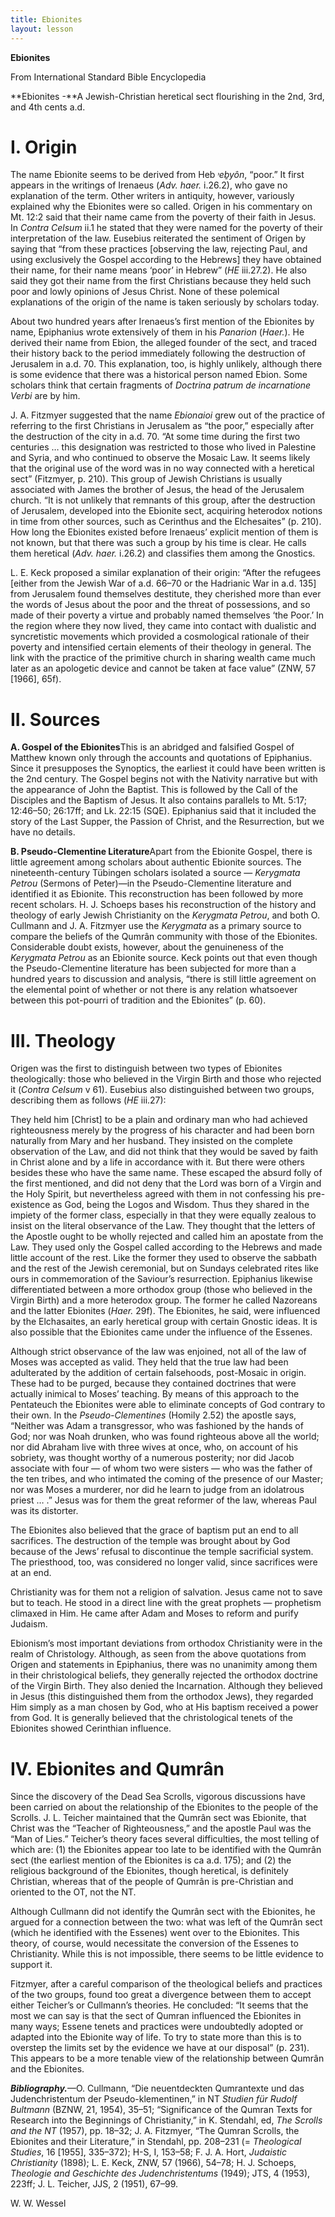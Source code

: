 ```yaml
---
title: Ebionites
layout: lesson
---
```



**Ebionites**

From International Standard Bible Encyclopedia

**Ebionites -**A Jewish-Christian heretical sect flourishing in the 2nd,
3rd, and 4th cents a.d.

I. Origin
=========

The name Ebionite seems to be derived from Heb *˒eḇyôn*, “poor.” It
first appears in the writings of Irenaeus (*Adv. haer.* i.26.2), who
gave no explanation of the term. Other writers in antiquity, however,
variously explained why the Ebionites were so called. Origen in his
commentary on Mt. 12:2 said that their name came from the poverty of
their faith in Jesus. In *Contra Celsum* ii.1 he stated that they were
named for the poverty of their interpretation of the law. Eusebius
reiterated the sentiment of Origen by saying that “from these practices
[observing the law, rejecting Paul, and using exclusively the Gospel
according to the Hebrews] they have obtained their name, for their name
means ‘poor’ in Hebrew” (*HE* iii.27.2). He also said they got their
name from the first Christians because they held such poor and lowly
opinions of Jesus Christ. None of these polemical explanations of the
origin of the name is taken seriously by scholars today.

About two hundred years after Irenaeus’s first mention of the Ebionites
by name, Epiphanius wrote extensively of them in his *Panarion*
(*Haer.*). He derived their name from Ebion, the alleged founder of the
sect, and traced their history back to the period immediately following
the destruction of Jerusalem in a.d. 70. This explanation, too, is
highly unlikely, although there is some evidence that there was a
historical person named Ebion. Some scholars think that certain
fragments of *Doctrina patrum de incarnatione Verbi* are by him.

J. A. Fitzmyer suggested that the name *Ebionaioi* grew out of the
practice of referring to the first Christians in Jerusalem as “the
poor,” especially after the destruction of the city in a.d. 70. “At some
time during the first two centuries … this designation was restricted to
those who lived in Palestine and Syria, and who continued to observe the
Mosaic Law. It seems likely that the original use of the word was in no
way connected with a heretical sect” (Fitzmyer, p. 210). This group of
Jewish Christians is usually associated with James the brother of Jesus,
the head of the Jerusalem church. “It is not unlikely that remnants of
this group, after the destruction of Jerusalem, developed into the
Ebionite sect, acquiring heterodox notions in time from other sources,
such as Cerinthus and the Elchesaites” (p. 210). How long the Ebionites
existed before Irenaeus’ explicit mention of them is not known, but that
there was such a group by his time is clear. He calls them heretical
(*Adv. haer.* i.26.2) and classifies them among the Gnostics.

L. E. Keck proposed a similar explanation of their origin: “After the
refugees [either from the Jewish War of a.d. 66–70 or the Hadrianic War
in a.d. 135] from Jerusalem found themselves destitute, they cherished
more than ever the words of Jesus about the poor and the threat of
possessions, and so made of their poverty a virtue and probably named
themselves ‘the Poor.’ In the region where they now lived, they came
into contact with dualistic and syncretistic movements which provided a
cosmological rationale of their poverty and intensified certain elements
of their theology in general. The link with the practice of the
primitive church in sharing wealth came much later as an apologetic
device and cannot be taken at face value” (ZNW, 57 [1966], 65f).

II. Sources
===========

**A. Gospel of the Ebionites**This is an abridged and falsified Gospel
of Matthew known only through the accounts and quotations of Epiphanius.
Since it presupposes the Synoptics, the earliest it could have been
written is the 2nd century. The Gospel begins not with the Nativity
narrative but with the appearance of John the Baptist. This is followed
by the Call of the Disciples and the Baptism of Jesus. It also contains
parallels to Mt. 5:17; 12:46–50; 26:17ff; and Lk. 22:15 (SQE).
Epiphanius said that it included the story of the Last Supper, the
Passion of Christ, and the Resurrection, but we have no details.

**B. Pseudo-Clementine Literature**Apart from the Ebionite Gospel, there
is little agreement among scholars about authentic Ebionite sources. The
nineteenth-century Tübingen scholars isolated a source — *Kerygmata
Petrou* (Sermons of Peter)—in the Pseudo-Clementine literature and
identified it as Ebionite. This reconstruction has been followed by more
recent scholars. H. J. Schoeps bases his reconstruction of the history
and theology of early Jewish Christianity on the *Kerygmata Petrou*, and
both O. Cullmann and J. A. Fitzmyer use the *Kerygmata* as a primary
source to compare the beliefs of the Qumrân community with those of the
Ebionites. Considerable doubt exists, however, about the genuineness of
the *Kerygmata Petrou* as an Ebionite source. Keck points out that even
though the Pseudo-Clementine literature has been subjected for more than
a hundred years to discussion and analysis, “there is still little
agreement on the elemental point of whether or not there is any relation
whatsoever between this pot-pourri of tradition and the Ebionites” (p.
60).

III. Theology
=============

Origen was the first to distinguish between two types of Ebionites
theologically: those who believed in the Virgin Birth and those who
rejected it (*Contra Celsum* v 61). Eusebius also distinguished between
two groups, describing them as follows (*HE* iii.27):

They held him [Christ] to be a plain and ordinary man who had achieved
righteousness merely by the progress of his character and had been born
naturally from Mary and her husband. They insisted on the complete
observation of the Law, and did not think that they would be saved by
faith in Christ alone and by a life in accordance with it. But there
were others besides these who have the same name. These escaped the
absurd folly of the first mentioned, and did not deny that the Lord was
born of a Virgin and the Holy Spirit, but nevertheless agreed with them
in not confessing his pre-existence as God, being the Logos and Wisdom.
Thus they shared in the impiety of the former class, especially in that
they were equally zealous to insist on the literal observance of the
Law. They thought that the letters of the Apostle ought to be wholly
rejected and called him an apostate from the Law. They used only the
Gospel called according to the Hebrews and made little account of the
rest. Like the former they used to observe the sabbath and the rest of
the Jewish ceremonial, but on Sundays celebrated rites like ours in
commemoration of the Saviour’s resurrection. Epiphanius likewise
differentiated between a more orthodox group (those who believed in the
Virgin Birth) and a more heterodox group. The former he called Nazoreans
and the latter Ebionites (*Haer.* 29f). The Ebionites, he said, were
influenced by the Elchasaites, an early heretical group with certain
Gnostic ideas. It is also possible that the Ebionites came under the
influence of the Essenes.

Although strict observance of the law was enjoined, not all of the law
of Moses was accepted as valid. They held that the true law had been
adulterated by the addition of certain falsehoods, post-Mosaic in
origin. These had to be purged, because they contained doctrines that
were actually inimical to Moses’ teaching. By means of this approach to
the Pentateuch the Ebionites were able to eliminate concepts of God
contrary to their own. In the *Pseudo-Clementines* (Homily 2.52) the
apostle says, “Neither was Adam a transgressor, who was fashioned by the
hands of God; nor was Noah drunken, who was found righteous above all
the world; nor did Abraham live with three wives at once, who, on
account of his sobriety, was thought worthy of a numerous posterity; nor
did Jacob associate with four — of whom two were sisters — who was the
father of the ten tribes, and who intimated the coming of the presence
of our Master; nor was Moses a murderer, nor did he learn to judge from
an idolatrous priest … .” Jesus was for them the great reformer of the
law, whereas Paul was its distorter.

The Ebionites also believed that the grace of baptism put an end to all
sacrifices. The destruction of the temple was brought about by God
because of the Jews’ refusal to discontinue the temple sacrificial
system. The priesthood, too, was considered no longer valid, since
sacrifices were at an end.

Christianity was for them not a religion of salvation. Jesus came not to
save but to teach. He stood in a direct line with the great prophets —
prophetism climaxed in Him. He came after Adam and Moses to reform and
purify Judaism.

Ebionism’s most important deviations from orthodox Christianity were in
the realm of Christology. Although, as seen from the above quotations
from Origen and statements in Epiphanius, there was no unanimity among
them in their christological beliefs, they generally rejected the
orthodox doctrine of the Virgin Birth. They also denied the Incarnation.
Although they believed in Jesus (this distinguished them from the
orthodox Jews), they regarded Him simply as a man chosen by God, who at
His baptism received a power from God. It is generally believed that the
christological tenets of the Ebionites showed Cerinthian influence.

IV. Ebionites and Qumrân
========================

Since the discovery of the Dead Sea Scrolls, vigorous discussions have
been carried on about the relationship of the Ebionites to the people of
the Scrolls. J. L. Teicher maintained that the Qumrân sect was Ebionite,
that Christ was the “Teacher of Righteousness,” and the apostle Paul was
the “Man of Lies.” Teicher’s theory faces several difficulties, the most
telling of which are: (1) the Ebionites appear too late to be identified
with the Qumrân sect (the earliest mention of the Ebionites is ca a.d.
175); and (2) the religious background of the Ebionites, though
heretical, is definitely Christian, whereas that of the people of Qumrân
is pre-Christian and oriented to the OT, not the NT.

Although Cullmann did not identify the Qumrân sect with the Ebionites,
he argued for a connection between the two: what was left of the Qumrân
sect (which he identified with the Essenes) went over to the Ebionites.
This theory, of course, would necessitate the conversion of the Essenes
to Christianity. While this is not impossible, there seems to be little
evidence to support it.

Fitzmyer, after a careful comparison of the theological beliefs and
practices of the two groups, found too great a divergence between them
to accept either Teicher’s or Cullmann’s theories. He concluded: “It
seems that the most we can say is that the sect of Qumran influenced the
Ebionites in many ways; Essene tenets and practices were undoubtedly
adopted or adapted into the Ebionite way of life. To try to state more
than this is to overstep the limits set by the evidence we have at our
disposal” (p. 231). This appears to be a more tenable view of the
relationship between Qumrân and the Ebionites.

***Bibliography.***—O. Cullmann, “Die neuentdeckten Qumrantexte und das
Judenchristentum der Pseudo-klementinen,” in NT *Studien für Rudolf
Bultmann* (BZNW, 21, 1954), 35–51; “Significance of the Qumran Texts for
Research into the Beginnings of Christianity,” in K. Stendahl, ed, *The
Scrolls and the NT* (1957), pp. 18–32; J. A. Fitzmyer, “The Qumran
Scrolls, the Ebionites and their Literature,” in Stendahl, pp. 208–231
(= *Theological Studies*, 16 [1955], 335–372); H-S, I, 153–58; F. J. A.
Hort, *Judaistic Christianity* (1898); L. E. Keck, ZNW, 57 (1966),
54–78; H. J. Schoeps, *Theologie and Geschichte des Judenchristentums*
(1949); JTS, 4 (1953), 223ff; J. L. Teicher, JJS, 2 (1951), 67–99.

W. W. Wessel

